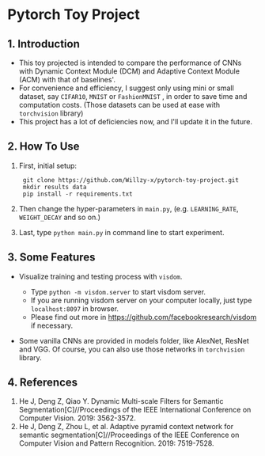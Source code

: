# Pytorch Toy Project

## 1. Introduction

- This toy projected is intended to compare the performance of CNNs with Dynamic Context Module (DCM) 
and Adaptive Context Module (ACM) with that of baselines'.  
- For convenience and efficiency, I suggest only using mini or small dataset, say `CIFAR10`, `MNIST` or `FashionMNIST`
, in order to save time and computation costs. (Those datasets can be used at ease with `torchvision` library)
- This project has a lot of deficiencies now, and I'll update it in the future.

## 2. How To Use
1. First, initial setup:

      ``` shell script
       git clone https://github.com/Willzy-x/pytorch-toy-project.git
       mkdir results data
       pip install -r requirements.txt
      ```
 
2. Then change the hyper-parameters in `main.py`, (e.g. `LEARNING_RATE`, `WEIGHT_DECAY` and so on.)

3. Last, type `python main.py` in command line to start experiment.

## 3. Some Features

- Visualize training and testing process with `visdom`.
    - Type `python -m visdom.server` to start visdom server.
    - If you are running visdom server on your computer locally, just type `localhost:8097` in browser.
    - Please find out more in https://github.com/facebookresearch/visdom if necessary.

- Some vanilla CNNs are provided in models folder, like AlexNet, ResNet and VGG. Of course, you can also use those networks
in `torchvision` library.

## 4. References
1. He J, Deng Z, Qiao Y. Dynamic Multi-scale Filters for Semantic Segmentation[C]//Proceedings of the IEEE International Conference on Computer Vision. 2019: 3562-3572.  
2. He J, Deng Z, Zhou L, et al. Adaptive pyramid context network for semantic segmentation[C]//Proceedings of the IEEE Conference on Computer Vision and Pattern Recognition. 2019: 7519-7528.

